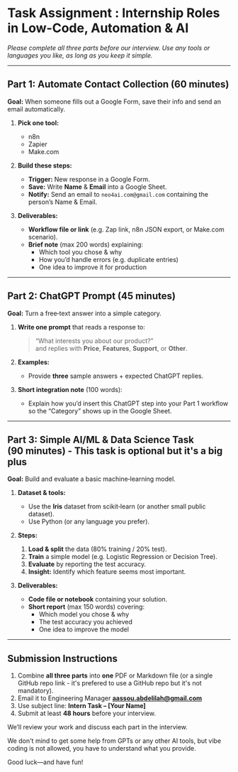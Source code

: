 # Task Assignment : Internship Roles in Low-Code, Automation & AI

_Please complete all three parts before our interview. Use any tools or languages you like, as long as you keep it simple._

---

## Part 1: Automate Contact Collection (60 minutes)

**Goal:** When someone fills out a Google Form, save their info and send an email automatically.

1. **Pick one tool:**  
   - n8n  
   - Zapier  
   - Make.com

2. **Build these steps:**  
   - **Trigger:** New response in a Google Form.  
   - **Save:** Write **Name** & **Email** into a Google Sheet.  
   - **Notify:** Send an email to `neo4ai.com@gmail.com` containing the person’s Name & Email.

3. **Deliverables:**  
   - **Workflow file or link** (e.g. Zap link, n8n JSON export, or Make.com scenario).  
   - **Brief note** (max 200 words) explaining:  
     - Which tool you chose & why  
     - How you’d handle errors (e.g. duplicate entries)  
     - One idea to improve it for production  

---

## Part 2: ChatGPT Prompt (45 minutes)

**Goal:** Turn a free‑text answer into a simple category.

1. **Write one prompt** that reads a response to:  
   > “What interests you about our product?”  
   and replies with **Price**, **Features**, **Support**, or **Other**.

2. **Examples:**  
   - Provide **three** sample answers + expected ChatGPT replies.  

3. **Short integration note** (100 words):  
   - Explain how you’d insert this ChatGPT step into your Part 1 workflow so the “Category” shows up in the Google Sheet.

---

## Part 3: Simple AI/ML & Data Science Task (90 minutes) - This task is optional but it's a big plus

**Goal:** Build and evaluate a basic machine‑learning model.

1. **Dataset & tools:**  
   - Use the **Iris** dataset from scikit‑learn (or another small public dataset).  
   - Use Python (or any language you prefer).

2. **Steps:**  
   1. **Load & split** the data (80% training / 20% test).  
   2. **Train** a simple model (e.g. Logistic Regression or Decision Tree).  
   3. **Evaluate** by reporting the test accuracy.  
   4. **Insight:** Identify which feature seems most important.

3. **Deliverables:**  
   - **Code file or notebook** containing your solution.  
   - **Short report** (max 150 words) covering:  
     - Which model you chose & why  
     - The test accuracy you achieved  
     - One idea to improve the model  

---

## Submission Instructions

1. Combine **all three parts** into **one** PDF or Markdown file (or a single GitHub repo link - it's prefered to use a GitHub repo but it's not mandatory).  
2. Email it to Engineering Manager **aassou.abdelilah@gmail.com**  
3. Use subject line: **Intern Task – [Your Name]**  
4. Submit at least **48 hours** before your interview.  

We’ll review your work and discuss each part in the interview. 

We don't mind to get some help from GPTs or any other AI tools, but vibe coding is not allowed, you have to understand what you provide.

Good luck—and have fun!  
